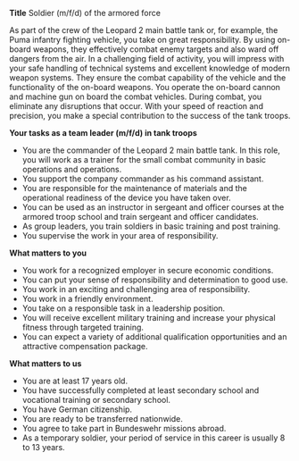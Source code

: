 **Title**
Soldier (m/f/d) of the armored force

As part of the crew of the Leopard 2 main battle tank or, for example, the Puma infantry fighting vehicle, you take on great responsibility. By using on-board weapons, they effectively combat enemy targets and also ward off dangers from the air. In a challenging field of activity, you will impress with your safe handling of technical systems and excellent knowledge of modern weapon systems. They ensure the combat capability of the vehicle and the functionality of the on-board weapons. You operate the on-board cannon and machine gun on board the combat vehicles. During combat, you eliminate any disruptions that occur. With your speed of reaction and precision, you make a special contribution to the success of the tank troops.

**Your tasks as a team leader (m/f/d) in tank troops**

-	You are the commander of the Leopard 2 main battle tank. In this role, you will work as a trainer for the small combat community in basic operations and operations.
-	You support the company commander as his command assistant.
-	You are responsible for the maintenance of materials and the operational readiness of the device you have taken over.
-	You can be used as an instructor in sergeant and officer courses at the armored troop school and train sergeant and officer candidates.
-	As group leaders, you train soldiers in basic training and post training.
-	You supervise the work in your area of responsibility.

**What matters to you**

-	You work for a recognized employer in secure economic conditions.
-	You can put your sense of responsibility and determination to good use.
-	You work in an exciting and challenging area of responsibility.
-	You work in a friendly environment.
-	You take on a responsible task in a leadership position.
-	You will receive excellent military training and increase your physical fitness through targeted training.
-	You can expect a variety of additional qualification opportunities and an attractive compensation package.

**What matters to us**

-	You are at least 17 years old.
-	You have successfully completed at least secondary school and vocational training or secondary school.
-	You have German citizenship.
-	You are ready to be transferred nationwide.
-	You agree to take part in Bundeswehr missions abroad.
-	As a temporary soldier, your period of service in this career is usually 8 to 13 years.
